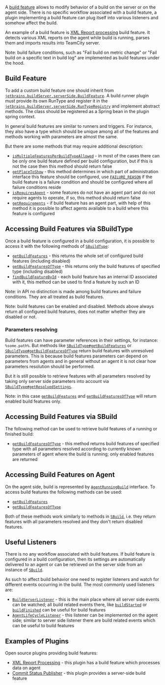 [//]: # (title: Build Features and Failure Conditions)
[//]: # (auxiliary-id: Build+Features.html)

A [build feature](https://www.jetbrains.com/help/teamcity/adding-build-features.html) allows to modify behavior of a build on the server or on the agent side.
There is no specific workflow associated with a build feature, a plugin implementing a build feature can plug itself into various listeners and somehow affect the build.

An example of a build feature is [XML Report processing](https://github.com/JetBrains/teamcity-xml-tests-reporting) build feature. It detects various XML reports on the agent 
while build is running, parses them and imports results into TeamCity server. 

Note: build failure conditions, such as "Fail build on metric change" or "Fail build on a specific text in build log" are implemented as build features under the hood. 

## Build Feature

To add a custom build feature one should inherit from [`jetbrains.buildServer.serverSide.BuildFeature`](http://javadoc.jetbrains.net/teamcity/openapi/current/jetbrains/buildServer/serverSide/RunType.html). A build runner plugin must provide its own RunType and register it in the [`jetbrains.buildServer.serverSide.RunTypeRegistry`](http://javadoc.jetbrains.net/teamcity/openapi/current/jetbrains/buildServer/serverSide/BuildFeature.html)
and implement abstract methods. The class should be registered as a Spring bean in the plugin spring context.

In general build features are similar to runners and triggers. For instance, they also have a type which should be unique among all of the features and methods 
working with parameters are almost the same.

But there are some methods that may require additional description:
* [`isMultipleFeaturesPerBuildTypeAllowed`](http://javadoc.jetbrains.net/teamcity/openapi/current/jetbrains/buildServer/serverSide/BuildFeature.html#isMultipleFeaturesPerBuildTypeAllowed--) - in most of the cases there can be only one build feature defined per build configuration, 
but if this is not the case then this method should return false
* [`getPlaceToShow`](http://javadoc.jetbrains.net/teamcity/openapi/current/jetbrains/buildServer/serverSide/BuildFeature.html#getPlaceToShow--) - this method determines in which part of administration interface this feature should be configured, 
use [`FAILURE_REASON`](http://javadoc.jetbrains.net/teamcity/openapi/current/jetbrains/buildServer/serverSide/BuildFeature.PlaceToShow.html#FAILURE_REASON) if the build feature is a failure condition and should be configured where all failure conditions reside
* [`isRequiresAgent`](http://javadoc.jetbrains.net/teamcity/openapi/current/jetbrains/buildServer/serverSide/BuildFeature.html#isRequiresAgent--) - some features do not have an agent part and do not require agents to operate, if so, this method should return false
* [`getRequirements`](http://javadoc.jetbrains.net/teamcity/openapi/current/jetbrains/buildServer/serverSide/BuildFeature.html#getRequirements-java.util.Map-) - if build feature has an agent part, with help of this method it is possible to affect agents available to a build where this feature is configured     

## Accessing Build Features via SBuildType

Once a build feature is configured in a build configuration, it is possible to access it with the following methods of [`SBuildType`](http://javadoc.jetbrains.net/teamcity/openapi/current/jetbrains/buildServer/serverSide/SBuildType.html):
* [`getBuildFeatures`](http://javadoc.jetbrains.net/teamcity/openapi/current/jetbrains/buildServer/serverSide/BuildTypeSettings.html#getBuildFeatures--) - this returns the whole set of configured build features (including disabled)
* [`getBuildFeaturesOfType`](http://javadoc.jetbrains.net/teamcity/openapi/current/jetbrains/buildServer/serverSide/BuildTypeSettings.html#getBuildFeaturesOfType-java.lang.String-) - this returns only the build features of specified type (including disabled)
* [`findBuildFeatureById`](http://javadoc.jetbrains.net/teamcity/openapi/current/jetbrains/buildServer/serverSide/BuildTypeSettings.html#findBuildFeatureById-java.lang.String-) - each build feature has an internal ID associated with it, this method can be used to find a feature by such an ID

Note: in API no distinction is made among build features and failure conditions. They are all treated as build features.

Note: build features can be enabled and disabled. Methods above always return all configured build features, does not matter whether they are disabled or not.

### Parameters resolving

Build features can have parameter references in their settings, for instance: ``%some.path%``. But methods like [`SBuildType#getBuildFeatures`](http://javadoc.jetbrains.net/teamcity/openapi/current/jetbrains/buildServer/serverSide/BuildTypeSettings.html#getBuildFeatures--) 
or [`SBuildType#getBuildFeaturesOfType`](http://javadoc.jetbrains.net/teamcity/openapi/current/jetbrains/buildServer/serverSide/BuildTypeSettings.html#getBuildFeaturesOfType-java.lang.String-) 
return build features with unresolved parameters. This is because build features parameters can depend on parameters from agents and in general without an agent 
it is not clear how parameters resolution should be performed.

But it is still possible to retrieve features with all parameters resolved by taking only server side parameters into account via [`SBuildType#getResolvedSettings`](
http://javadoc.jetbrains.net/teamcity/openapi/current/jetbrains/buildServer/serverSide/ResolvedSettings.html).

Note: in this case [`getBuildFeatures`](http://javadoc.jetbrains.net/teamcity/openapi/current/jetbrains/buildServer/serverSide/ResolvedSettings.html#getBuildFeatures--) 
and [`getBuildFeaturesOfType`](http://javadoc.jetbrains.net/teamcity/openapi/current/jetbrains/buildServer/serverSide/ResolvedSettings.html#getBuildFeaturesOfType-java.lang.String-)
will return enabled build features only.

## Accessing Build Features via SBuild

The following method can be used to retrieve build features of a running or finished build:
* [`getBuildFeaturesOfType`](http://javadoc.jetbrains.net/teamcity/openapi/current/jetbrains/buildServer/serverSide/SBuild.html#getBuildFeaturesOfType-java.lang.String-) - this method 
returns build features of specified type with all parameters resolved according to currently known parameters of agent where the build is running; only enabled features are returned

## Accessing Build Features on Agent

On the agent side, build is represented by [`AgentRunningBuild`](http://javadoc.jetbrains.net/teamcity/openapi/current/jetbrains/buildServer/agent/AgentRunningBuild.html) interface.
To access build features the following methods can be used:
* [`getBuildFeatures`](http://javadoc.jetbrains.net/teamcity/openapi/current/jetbrains/buildServer/agent/AgentRunningBuild.html#getBuildFeatures--) 
* [`getBuildFeaturesOfType`](http://javadoc.jetbrains.net/teamcity/openapi/current/jetbrains/buildServer/agent/AgentRunningBuild.html#getBuildFeaturesOfType-java.lang.String-) 

Both of these methods work similarly to methods in [`SBuild`](http://javadoc.jetbrains.net/teamcity/openapi/current/jetbrains/buildServer/serverSide/SBuild.html), i.e. they return features 
with all parameters resolved and they don't return disabled features.

## Useful Listeners

There is no any workflow associated with build features. If build feature is configured in a build configuration, then its settings are automatically delivered
to an agent or can be retrieved on the server side from an instance of [`SBuild`](http://javadoc.jetbrains.net/teamcity/openapi/current/jetbrains/buildServer/serverSide/SBuild.html).

As such to affect build behavior one need to register listeners and watch for different events occurring in the build.
The most commonly used listeners are:
* [`BuildServerListener`](http://javadoc.jetbrains.net/teamcity/openapi/current/jetbrains/buildServer/serverSide/BuildServerListener.html) - this is the main place 
where all server side events can be watched; all build related events there, like [`buildStarted`](http://javadoc.jetbrains.net/teamcity/openapi/current/jetbrains/buildServer/serverSide/BuildServerListener.html#buildStarted-jetbrains.buildServer.serverSide.SRunningBuild-) 
or [`buildFinished`](http://javadoc.jetbrains.net/teamcity/openapi/current/jetbrains/buildServer/serverSide/BuildServerListener.html#buildFinished-jetbrains.buildServer.serverSide.SRunningBuild-) can be useful for build features
* [`AgentLifeCycleListener`](http://javadoc.jetbrains.net/teamcity/openapi/current/jetbrains/buildServer/agent/AgentLifeCycleListener.html) - this listener can be implemented
on the agent side; similar to server side listener there are build related events which can be useful to build features

## Examples of Plugins

Open source plugins providing build features:

* [XML Report Processing](https://github.com/JetBrains/teamcity-xml-tests-reporting) - this plugin has a build feature which processes data on agent
* [Commit Status Publisher](https://github.com/JetBrains/commit-status-publisher) - this plugin provides a server-side build feature

